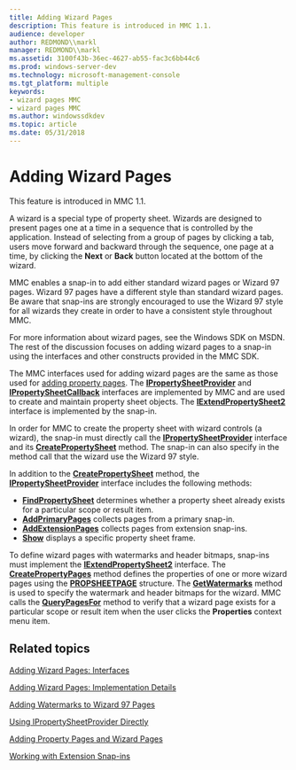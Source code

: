 ```yaml
---
title: Adding Wizard Pages
description: This feature is introduced in MMC 1.1.
audience: developer
author: REDMOND\\markl
manager: REDMOND\\markl
ms.assetid: 3100f43b-36ec-4627-ab55-fac3c6bb44c6
ms.prod: windows-server-dev
ms.technology: microsoft-management-console
ms.tgt_platform: multiple
keywords:
- wizard pages MMC
- wizard pages MMC
ms.author: windowssdkdev
ms.topic: article
ms.date: 05/31/2018
---
```


# Adding Wizard Pages

This feature is introduced in MMC 1.1.

A wizard is a special type of property sheet. Wizards are designed to present pages one at a time in a sequence that is controlled by the application. Instead of selecting from a group of pages by clicking a tab, users move forward and backward through the sequence, one page at a time, by clicking the **Next** or **Back** button located at the bottom of the wizard.

MMC enables a snap-in to add either standard wizard pages or Wizard 97 pages. Wizard 97 pages have a different style than standard wizard pages. Be aware that snap-ins are strongly encouraged to use the Wizard 97 style for all wizards they create in order to have a consistent style throughout MMC.

For more information about wizard pages, see the Windows SDK on MSDN. The rest of the discussion focuses on adding wizard pages to a snap-in using the interfaces and other constructs provided in the MMC SDK.

The MMC interfaces used for adding wizard pages are the same as those used for [adding property pages](adding-property-pages.md). The [**IPropertySheetProvider**](/windows/desktop/api/Mmc/nn-mmc-ipropertysheetprovider) and [**IPropertySheetCallback**](/windows/desktop/api/Mmc/nn-mmc-ipropertysheetcallback) interfaces are implemented by MMC and are used to create and maintain property sheet objects. The [**IExtendPropertySheet2**](/windows/desktop/api/Mmc/nn-mmc-iextendpropertysheet2) interface is implemented by the snap-in.

In order for MMC to create the property sheet with wizard controls (a wizard), the snap-in must directly call the [**IPropertySheetProvider**](/windows/desktop/api/Mmc/nn-mmc-ipropertysheetprovider) interface and its [**CreatePropertySheet**](/windows/desktop/api/Mmc/nf-mmc-ipropertysheetprovider-createpropertysheet) method. The snap-in can also specify in the method call that the wizard use the Wizard 97 style.

In addition to the [**CreatePropertySheet**](/windows/desktop/api/Mmc/nf-mmc-ipropertysheetprovider-createpropertysheet) method, the [**IPropertySheetProvider**](/windows/desktop/api/Mmc/nn-mmc-ipropertysheetprovider) interface includes the following methods:

-   [**FindPropertySheet**](/windows/desktop/api/Mmc/nf-mmc-ipropertysheetprovider-findpropertysheet) determines whether a property sheet already exists for a particular scope or result item.
-   [**AddPrimaryPages**](/windows/desktop/api/Mmc/nf-mmc-ipropertysheetprovider-addprimarypages) collects pages from a primary snap-in.
-   [**AddExtensionPages**](/windows/desktop/api/Mmc/nf-mmc-ipropertysheetprovider-addextensionpages) collects pages from extension snap-ins.
-   [**Show**](/windows/desktop/api/Mmc/nf-mmc-ipropertysheetprovider-show) displays a specific property sheet frame.

To define wizard pages with watermarks and header bitmaps, snap-ins must implement the [**IExtendPropertySheet2**](/windows/desktop/api/Mmc/nn-mmc-iextendpropertysheet2) interface. The [**CreatePropertyPages**](https://www.bing.com/search?q=**CreatePropertyPages**) method defines the properties of one or more wizard pages using the [**PROPSHEETPAGE**](/windows/desktop/api/Prsht/nc-prsht-lpfnaddpropsheetpage) structure. The [**GetWatermarks**](/windows/desktop/api/Mmc/nf-mmc-iextendpropertysheet2-getwatermarks) method is used to specify the watermark and header bitmaps for the wizard. MMC calls the [**QueryPagesFor**](https://www.bing.com/search?q=**QueryPagesFor**) method to verify that a wizard page exists for a particular scope or result item when the user clicks the **Properties** context menu item.

## Related topics

<dl> <dt>

[Adding Wizard Pages: Interfaces](adding-wizard-pages-interfaces.md)
</dt> <dt>

[Adding Wizard Pages: Implementation Details](adding-wizard-pages-implementation-details.md)
</dt> <dt>

[Adding Watermarks to Wizard 97 Pages](adding-watermarks-to-wizard-97-pages.md)
</dt> <dt>

[Using IPropertySheetProvider Directly](using-ipropertysheetprovider-directly.md)
</dt> <dt>

[Adding Property Pages and Wizard Pages](adding-property-pages-and-wizard-pages.md)
</dt> <dt>

[Working with Extension Snap-ins](working-with-extension-snap-ins.md)
</dt> </dl>

 

 




